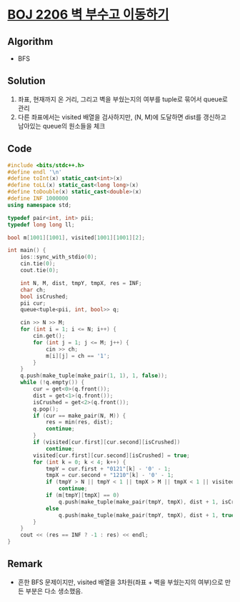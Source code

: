 # [BOJ 2206 벽 부수고 이동하기](https://www.acmicpc.net/problem/2206)

## Algorithm
* BFS

## Solution
1. 좌표, 현재까지 온 거리, 그리고 벽을 부쉈는지의 여부를 tuple로 묶어서 queue로 관리
2. 다른 좌표에서는 visited 배열을 검사하지만, (N, M)에 도달하면 dist를 갱신하고 남아있는 queue의 원소들을 체크

## Code
```cpp
#include <bits/stdc++.h>
#define endl '\n'
#define toInt(x) static_cast<int>(x)
#define toLL(x) static_cast<long long>(x)
#define toDouble(x) static_cast<double>(x)
#define INF 1000000
using namespace std;

typedef pair<int, int> pii;
typedef long long ll;

bool m[1001][1001], visited[1001][1001][2];

int main() {
	ios::sync_with_stdio(0);
	cin.tie(0);
	cout.tie(0);

	int N, M, dist, tmpY, tmpX, res = INF;
	char ch;
	bool isCrushed;
	pii cur;
	queue<tuple<pii, int, bool>> q;

	cin >> N >> M;
	for (int i = 1; i <= N; i++) {
		cin.get();
		for (int j = 1; j <= M; j++) {
			cin >> ch;
			m[i][j] = ch == '1';
		}
	}
	q.push(make_tuple(make_pair(1, 1), 1, false));
	while (!q.empty()) {
		cur = get<0>(q.front());
		dist = get<1>(q.front());
		isCrushed = get<2>(q.front());
		q.pop();
		if (cur == make_pair(N, M)) {
			res = min(res, dist);
			continue;
		}
		if (visited[cur.first][cur.second][isCrushed])
			continue;
		visited[cur.first][cur.second][isCrushed] = true;
		for (int k = 0; k < 4; k++) {
			tmpY = cur.first + "0121"[k] - '0' - 1;
			tmpX = cur.second + "1210"[k] - '0' - 1;
			if (tmpY > N || tmpY < 1 || tmpX > M || tmpX < 1 || visited[tmpY][tmpX][isCrushed] || isCrushed && m[tmpY][tmpX])
				continue;
			if (m[tmpY][tmpX] == 0)
				q.push(make_tuple(make_pair(tmpY, tmpX), dist + 1, isCrushed));
			else
				q.push(make_tuple(make_pair(tmpY, tmpX), dist + 1, true));
		}
	}
	cout << (res == INF ? -1 : res) << endl;
}
```

## Remark
* 흔한 BFS 문제이지만, visited 배열을 3차원(좌표 + 벽을 부쉈는지의 여부)으로 만든 부분은 다소 생소했음.